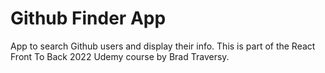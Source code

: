 # Github Finder App

App to search Github users and display their info. This is part of the React Front To Back 2022 Udemy course by Brad Traversy.
